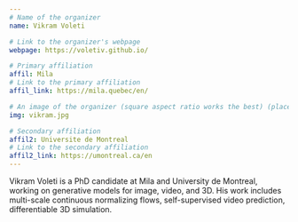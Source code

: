 ```yaml
---
# Name of the organizer
name: Vikram Voleti

# Link to the organizer's webpage
webpage: https://voletiv.github.io/

# Primary affiliation
affil: Mila
# Link to the primary affiliation
affil_link: https://mila.quebec/en/

# An image of the organizer (square aspect ratio works the best) (place in the `assets/img/organizers` directory)
img: vikram.jpg

# Secondary affiliation
affil2: Universite de Montreal
# Link to the secondary affiliation
affil2_link: https://umontreal.ca/en
---
```


Vikram Voleti is a PhD candidate at Mila and University de Montreal, working on generative models for image, video, and 3D. His work includes multi-scale continuous normalizing flows, self-supervised video prediction, differentiable 3D simulation.
